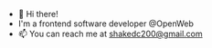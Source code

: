 - 👋 Hi there!
- I'm a frontend software developer @OpenWeb
- 📫 You can reach me at shakedc200@gmail.com


